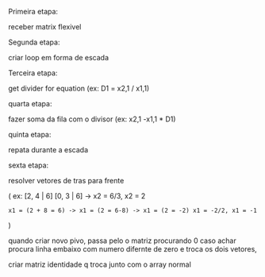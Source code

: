 Primeira etapa:

receber matrix flexivel 

Segunda etapa: 

criar loop em forma de escada 

Terceira etapa: 

get divider for equation (ex: D1 = x2,1 / x1,1)

quarta etapa:

fazer soma da fila com o divisor (ex: x2,1 -x1,1 * D1)

quinta etapa: 

repata durante a escada 

sexta etapa:

resolver vetores de tras para frente

(
    ex: 
    [2, 4 | 6]
    [0, 3 | 6]
    ->
    x2 = 6/3, x2 = 2

    x1 = (2 + 8 = 6) -> x1 = (2 = 6-8) -> x1 = (2 = -2) x1 = -2/2, x1 = -1   
)


quando criar novo pivo, passa pelo o matriz procurando 0 caso achar procura linha embaixo com numero difernte de zero e troca os dois vetores,


criar matriz identidade q troca junto com o array normal 